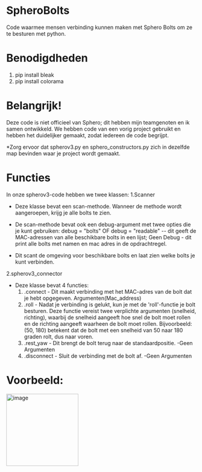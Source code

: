 # SpheroBolts
Code waarmee mensen verbinding kunnen maken met Sphero Bolts om ze te besturen met python.

# Benodigdheden
1. pip install bleak
2. pip install colorama

# Belangrijk!
Deze code is niet officieel van Sphero; dit hebben mijn teamgenoten en ik samen ontwikkeld.
We hebben code van een vorig project gebruikt en hebben het duidelijker gemaakt, zodat iedereen de code begrijpt.

*Zorg ervoor dat spherov3.py en sphero_constructors.py zich in dezelfde map bevinden waar je project wordt gemaakt.

# Functies
In onze spherov3-code hebben we twee klassen:
1.Scanner
* Deze klasse bevat een scan-methode. Wanneer de methode wordt aangeroepen, krijg je alle bolts te zien.

* De scan-methode bevat ook een debug-argument met twee opties die je kunt gebruiken:
  debug = "bolts" OF debug = "readable" -- dit geeft de MAC-adressen van alle beschikbare bolts in een lijst;
  Geen Debug - dit print alle bolts met namen en mac adres in de opdrachtregel.
  
* Dit scant de omgeving voor beschikbare bolts en laat zien welke bolts je kunt verbinden.
  
2.spherov3_connector
* Deze klasse bevat 4 functies:
  1. .connect - Dit maakt verbinding met het MAC-adres van de bolt dat je hebt opgegeven. Argumenten(Mac_address)
  2. .roll - Nadat je verbinding is gelukt, kun je met de 'roll'-functie je bolt besturen. Deze functie vereist twee verplichte argumenten (snelheid, richting), waarbij de snelheid aangeeft hoe snel de bolt moet rollen en de richting aangeeft waarheen de bolt moet rollen. Bijvoorbeeld: (50, 180) betekent dat de bolt met een snelheid van 50 naar 180 graden rolt, dus naar voren.
  3. .rest_yaw - Dit brengt de bolt terug naar de standaardpositie. -Geen Argumenten
  4. .disconnect - Sluit de verbinding met de bolt af. -Geen Argumenten


# Voorbeeld:
<img width="191" alt="image" src="https://github.com/MuhammadHasoun/SpheroBolts/assets/159450804/384fb759-c3d1-4f36-a8c5-4fb1dd990db7">

     







